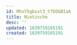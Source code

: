 ```yaml
---
id: MhxY5gbsxt3_tfEOGBIaA
title: Nietzsche
desc: ''
updated: 1639759165191
created: 1639759165191
---
```


